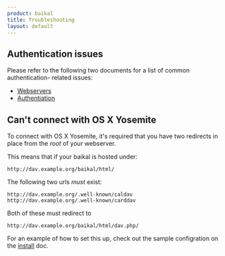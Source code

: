 ```yaml
---
product: baikal 
title: Troubleshooting
layout: default
---
```


Authentication issues
---------------------

Please refer to the following two documents for a list of common authentication-
related issues:

* [Webservers][1]
* [Authentiation][2]

Can't connect with OS X Yosemite
--------------------------------

To connect with OS X Yosemite, it's required that you have two redirects in
place from the _root_ of your webserver.

This means that if your baikal is hosted under:

    http://dav.example.org/baikal/html/

The following two urls _must_ exist:

    http://dav.example.org/.well-known/caldav
    http://dav.example.org/.well-known/carddav

Both of these must redirect to

    http://dav.example.org/baikal/html/dav.php/

For an example of how to set this up, check out the sample configration on the [install][3] doc.

[1]: /dav/webservers/
[2]: /dav/authentication/
[3]: /baikal/install/
